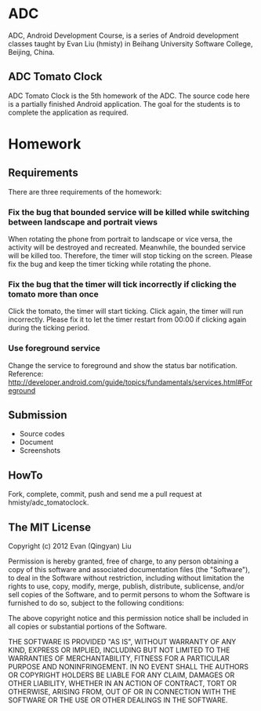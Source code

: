 ADC
===
ADC, Android Development Course, is a series of Android development classes taught by Evan Liu (hmisty) in Beihang University Software College, Beijing, China.

ADC Tomato Clock
---
ADC Tomato Clock is the 5th homework of the ADC.
The source code here is a partially finished Android application. The goal for the students is to complete the application as required.

Homework
===

Requirements
---
There are three requirements of the homework:

### Fix the bug that bounded service will be killed while switching between landscape and portrait views
When rotating the phone from portrait to landscape or vice versa, the activity will be destroyed and recreated. 
Meanwhile, the bounded service will be killed too. 
Therefore, the timer will stop ticking on the screen. 
Please fix the bug and keep the timer ticking while rotating the phone.

### Fix the bug that the timer will tick incorrectly if clicking the tomato more than once
Click the tomato, the timer will start ticking.
Click again, the timer will run incorrectly.
Please fix it to let the timer restart from 00:00 if clicking again during the ticking period.

### Use foreground service
Change the service to foreground and show the status bar notification.
Reference: http://developer.android.com/guide/topics/fundamentals/services.html#Foreground

Submission
---
  * Source codes
  * Document
  * Screenshots

HowTo
---
Fork, complete, commit, push and send me a pull request at hmisty/adc_tomatoclock.

The MIT License
---
Copyright (c) 2012
Evan (Qingyan) Liu

Permission is hereby granted, free of charge, to any person obtaining a copy
of this software and associated documentation files (the "Software"), to deal
in the Software without restriction, including without limitation the rights
to use, copy, modify, merge, publish, distribute, sublicense, and/or sell
copies of the Software, and to permit persons to whom the Software is
furnished to do so, subject to the following conditions:

The above copyright notice and this permission notice shall be included in
all copies or substantial portions of the Software.

THE SOFTWARE IS PROVIDED "AS IS", WITHOUT WARRANTY OF ANY KIND, EXPRESS OR
IMPLIED, INCLUDING BUT NOT LIMITED TO THE WARRANTIES OF MERCHANTABILITY,
FITNESS FOR A PARTICULAR PURPOSE AND NONINFRINGEMENT. IN NO EVENT SHALL THE
AUTHORS OR COPYRIGHT HOLDERS BE LIABLE FOR ANY CLAIM, DAMAGES OR OTHER
LIABILITY, WHETHER IN AN ACTION OF CONTRACT, TORT OR OTHERWISE, ARISING FROM,
OUT OF OR IN CONNECTION WITH THE SOFTWARE OR THE USE OR OTHER DEALINGS IN
THE SOFTWARE.
